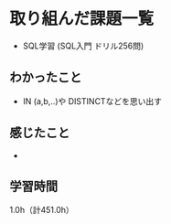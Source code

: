 # 取り組んだ課題一覧
- SQL学習 (SQL入門 ドリル256問)

## わかったこと
- IN (a,b,..)や DISTINCTなどを思い出す

## 感じたこと
- 
  
## 学習時間
1.0h（計451.0h）
